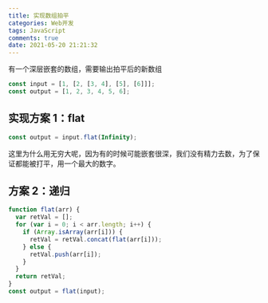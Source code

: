 ```yaml
---
title: 实现数组拍平
categories: Web开发
tags: JavaScript
comments: true
date: 2021-05-20 21:21:32
---
```


有一个深层嵌套的数组，需要输出拍平后的新数组

```js
const input = [1, [2, [3, 4], [5], [6]]];
const output = [1, 2, 3, 4, 5, 6];
```

## 实现方案 1：flat

```js
const output = input.flat(Infinity);
```

这里为什么用无穷大呢，因为有的时候可能嵌套很深，我们没有精力去数，为了保证都能被打平，用一个最大的数字。

## 方案 2：递归

```js
function flat(arr) {
  var retVal = [];
  for (var i = 0; i < arr.length; i++) {
    if (Array.isArray(arr[i])) {
      retVal = retVal.concat(flat(arr[i]));
    } else {
      retVal.push(arr[i]);
    }
  }
  return retVal;
}
const output = flat(input);
```
